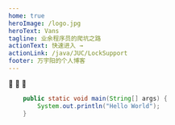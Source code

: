 ```yaml
---
home: true
heroImage: /logo.jpg
heroText: Vans
tagline: 业余程序员的爬坑之路
actionText: 快速进入 →
actionLink: /java/JUC/LockSupport
footer: 万宇阳的个人博客
---
```

:clap: :clap: :clap:
```java
    public static void main(String[] args) {
        System.out.println("Hello World");
    }
```
